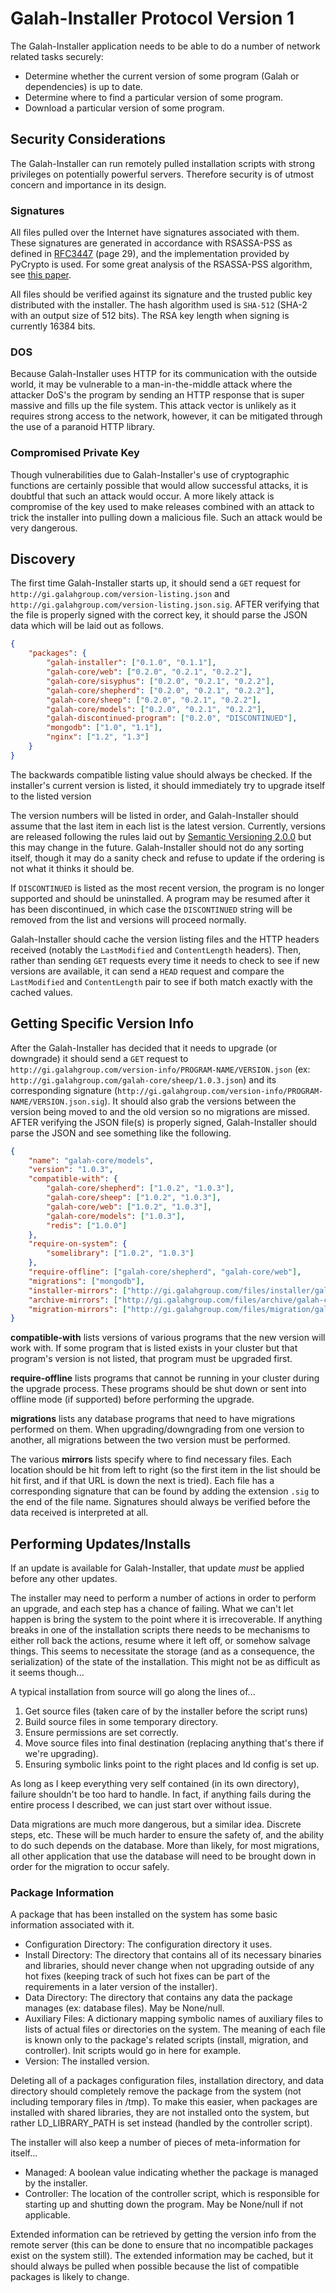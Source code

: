 # Galah-Installer Protocol Version 1

The Galah-Installer application needs to be able to do a number of network related tasks securely:

 * Determine whether the current version of some program (Galah or dependencies) is up to date.
 * Determine where to find a particular version of some program.
 * Download a particular version of some program.

## Security Considerations

The Galah-Installer can run remotely pulled installation scripts with strong privileges on potentially powerful servers. Therefore security is of utmost concern and importance in its design.

### Signatures

All files pulled over the Internet have signatures associated with them. These signatures are generated in accordance with RSASSA-PSS as defined in [RFC3447](http://www.ietf.org/rfc/rfc3447.txt) (page 29), and the implementation provided by PyCrypto is used. For some great analysis of the RSASSA-PSS algorithm, see [this paper](http://rsapss.hboeck.de/rsapss.pdf).

All files should be verified against its signature and the trusted public key distributed with the installer. The hash algorithm used is `SHA-512` (SHA-2 with an output size of 512 bits). The RSA key length when signing is currently 16384 bits.

### DOS

Because Galah-Installer uses HTTP for its communication with the outside world, it may be vulnerable to a man-in-the-middle attack where the attacker DoS's the program by sending an HTTP response that is super massive and fills up the file system. This attack vector is unlikely as it requires strong access to the network, however, it can be mitigated through the use of a paranoid HTTP library.

### Compromised Private Key

Though vulnerabilities due to Galah-Installer's use of cryptographic functions are certainly possible that would allow successful attacks, it is doubtful that such an attack would occur. A more likely attack is compromise of the key used to make releases combined with an attack to trick the installer into pulling down a malicious file. Such an attack would be very dangerous.

## Discovery

The first time Galah-Installer starts up, it should send a `GET` request for `http://gi.galahgroup.com/version-listing.json` and `http://gi.galahgroup.com/version-listing.json.sig`. AFTER verifying that the file is properly signed with the correct key, it should parse the JSON data which will be laid out as follows.

```json
{
	"packages": {
		"galah-installer": ["0.1.0", "0.1.1"],
		"galah-core/web": ["0.2.0", "0.2.1", "0.2.2"],
		"galah-core/sisyphus": ["0.2.0", "0.2.1", "0.2.2"],
		"galah-core/shepherd": ["0.2.0", "0.2.1", "0.2.2"],
		"galah-core/sheep": ["0.2.0", "0.2.1", "0.2.2"],
		"galah-core/models": ["0.2.0", "0.2.1", "0.2.2"],
		"galah-discontinued-program": ["0.2.0", "DISCONTINUED"],
		"mongodb": ["1.0", "1.1"],
		"nginx": ["1.2", "1.3"]
	}
}
```

The backwards compatible listing value should always be checked. If the installer's current version is listed, it should immediately try to upgrade itself to the listed version

The version numbers will be listed in order, and Galah-Installer should assume that the last item in each list is the latest version. Currently, versions are released following the rules laid out by [Semantic Versioning 2.0.0](http://semver.org/spec/v2.0.0.html) but this may change in the future. Galah-Installer should not do any sorting itself, though it may do a sanity check and refuse to update if the ordering is not what it thinks it should be.

If `DISCONTINUED` is listed as the most recent version, the program is no longer supported and should be uninstalled. A program may be resumed after it has been discontinued, in which case the `DISCONTINUED` string will be removed from the list and versions will proceed normally.

Galah-Installer should cache the version listing files and the HTTP headers received (notably the `LastModified` and `ContentLength` headers). Then, rather than sending `GET` requests every time it needs to check to see if new versions are available, it can send a `HEAD` request and compare the `LastModified` and `ContentLength` pair to see if both match exactly with the cached values.

## Getting Specific Version Info

After the Galah-Installer has decided that it needs to upgrade (or downgrade) it should send a `GET` request to `http://gi.galahgroup.com/version-info/PROGRAM-NAME/VERSION.json` (ex: `http://gi.galahgroup.com/galah-core/sheep/1.0.3.json`) and its corresponding signature (`http://gi.galahgroup.com/version-info/PROGRAM-NAME/VERSION.json.sig`). It should also grab the versions between the version being moved to and the old version so no migrations are missed. AFTER verifying the JSON file(s) is properly signed, Galah-Installer should parse the JSON and see something like the following.

```json
{
	"name": "galah-core/models",
	"version": "1.0.3",
	"compatible-with": {
		"galah-core/shepherd": ["1.0.2", "1.0.3"],
		"galah-core/sheep": ["1.0.2", "1.0.3"],
		"galah-core/web": ["1.0.2", "1.0.3"],
		"galah-core/models": ["1.0.3"],
		"redis": ["1.0.0"]
	},
	"require-on-system": {
		"somelibrary": ["1.0.2", "1.0.3"]
	},
	"require-offline": ["galah-core/shepherd", "galah-core/web"],
	"migrations": ["mongodb"],
	"installer-mirrors": ["http://gi.galahgroup.com/files/installer/galah-core/models/1.0.3.py"],
	"archive-mirrors": ["http://gi.galahgroup.com/files/archive/galah-core/models/1.0.3.tar.gz"],
	"migration-mirrors": ["http://gi.galahgroup.com/files/migration/galah-core/models/1.0.3.py"]
}
```

**compatible-with** lists versions of various programs that the new version will work with. If some program that is listed exists in your cluster but that program's version is not listed, that program must be upgraded first.

**require-offline** lists programs that cannot be running in your cluster during the upgrade process. These programs should be shut down or sent into offline mode (if supported) before performing the upgrade.

**migrations** lists any database programs that need to have migrations performed on them. When upgrading/downgrading from one version to another, all migrations between the two version must be performed.

The various **mirrors** lists specify where to find necessary files. Each location should be hit from left to right (so the first item in the list should be hit first, and if that URL is down the next is tried). Each file has a corresponding signature that can be found by adding the extension `.sig` to the end of the file name. Signatures should always be verified before the data received is interpreted at all.

## Performing Updates/Installs

If an update is available for Galah-Installer, that update *must* be applied before any other updates.

The installer may need to perform a number of actions in order to perform an upgrade, and each step has a chance of failing. What we can't let happen is bring the system to the point where it is irrecoverable. If anything breaks in one of the installation scripts there needs to be mechanisms to either roll back the actions, resume where it left off, or somehow salvage things. This seems to necessitate the storage (and as a consequence, the serialization) of the state of the installation. This might not be as difficult as it seems though...

A typical installation from source will go along the lines of...

 1. Get source files (taken care of by the installer before the script runs)
 2. Build source files in some temporary directory.
 3. Ensure permissions are set correctly.
 3. Move source files into final destination (replacing anything that's there if we're upgrading).
 4. Ensuring symbolic links point to the right places and ld config is set up.

As long as I keep everything very self contained (in its own directory), failure shouldn't be too hard to handle. In fact, if anything fails during the entire process I described, we can just start over without issue.

Data migrations are much more dangerous, but a similar idea. Discrete steps, etc. These will be much harder to ensure the safety of, and the ability to do such depends on the database. More than likely, for most migrations, all other application that use the database will need to be brought down in order for the migration to occur safely.

### Package Information

A package that has been installed on the system has some basic information associated with it.

 * Configuration Directory: The configuration directory it uses.
 * Install Directory: The directory that contains all of its necessary binaries and libraries, should never change when not upgrading outside of any hot fixes (keeping track of such hot fixes can be part of the requirements in a later version of the installer).
 * Data Directory: The directory that contains any data the package manages (ex: database files). May be None/null.
 * Auxiliary Files: A dictionary mapping symbolic names of auxiliary files to lists of actual files or directories on the system. The meaning of each file is known only to the package's related scripts (install, migration, and controller). Init scripts would go in here for example.
 * Version: The installed version.

Deleting all of a packages configuration files, installation directory, and data directory should completely remove the package from the system (not including temporary files in /tmp). To make this easier, when packages are installed with shared libraries, they are not installed onto the system, but rather LD_LIBRARY_PATH is set instead (handled by the controller script).

The installer will also keep a number of pieces of meta-information for itself...

 * Managed: A boolean value indicating whether the package is managed by the installer.
 * Controller: The location of the controller script, which is responsible for starting up and shutting down the program. May be None/null if not applicable.

Extended information can be retrieved by getting the version info from the remote server (this can be done to ensure that no incompatible packages exist on the system still). The extended information may be cached, but it should always be pulled when possible because the list of compatible packages is likely to change.
